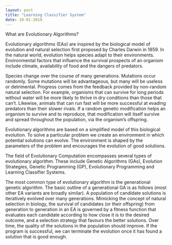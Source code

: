 ```yaml
---
layout: post
title: "Learning Classifier System"
date: 10-01-2019
---
```


What are Evolutionary Algorithms?

Evolutionary algorithms (EAs) are inspired by the biological model of evolution and natural selection first proposed by Charles Darwin in 1859. In the natural world, evolution helps species adapt to their environments. Environmental factors that influence the survival prospects of an organism include climate, availability of food and the dangers of predators.

Species change over the course of many generations. Mutations occur randomly. Some mutations will be advantageous, but many will be useless or detrimental. Progress comes from the feedback provided by non-random natural selection. For example, organisms that can survive for long periods without water will be more likely to thrive in dry conditions than those that can’t. Likewise, animals that can run fast will be more successful at evading predators than their slower rivals. If a random genetic modification helps an organism to survive and to reproduce, that modification will itself survive and spread throughout the population, via the organism’s offspring.

Evolutionary algorithms are based on a simplified model of this biological evolution. To solve a particular problem we create an environment in which potential solutions can evolve. The environment is shaped by the parameters of the problem and encourages the evolution of good solutions.

The field of Evolutionary Computation encompasses several types of evolutionary algorithm. These include Genetic Algorithms (GAs), Evolution Strategies, Genetic Programming (GP), Evolutionary Programming and Learning Classifier Systems.

The most common type of evolutionary algorithm is the generational genetic algorithm.  The basic outline of a generational GA is as follows (most other EA variants are broadly similar).  A population of candidate solutions is iteratively evolved over many generations. Mimicking the concept of natural selection in biology, the survival of candidates (or their offspring) from generation to generation in an EA is governed by a fitness function that evaluates each candidate according to how close it is to the desired outcome, and a selection strategy that favours the better solutions. Over time, the quality of the solutions in the population should improve. If the program is successful, we can terminate the evolution once it has found a solution that is good enough.